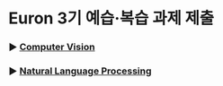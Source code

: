 # Euron 3기 예습·복습 과제 제출

### ▶ [Computer Vision](https://github.com/Ewha-Euron/2022-2-Euron-CV)
### ▶ [Natural Language Processing](https://github.com/Ewha-Euron/2022-2-Euron-NLP)



